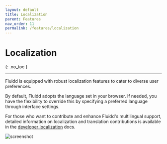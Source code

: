 ```yaml
---
layout: default
title: Localization
parent: Features
nav_order: 11
permalink: /features/localization
---
```


# Localization
{: .no_toc }

---

Fluidd is equipped with robust localization features to cater to diverse user preferences.

By default, Fluidd adopts the language set in your browser. If needed, you have the flexibility to override this by specifying a preferred language through interface settings.

For those who want to contribute and enhance Fluidd's multilingual support, detailed information on localization and translation contributions is available in the [developer localization](/development/localization) docs.

![screenshot](/assets/images/localization.png)
